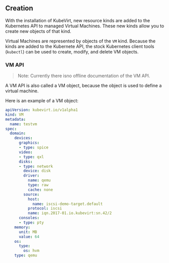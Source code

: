 ## Creation

With the installation of KubeVirt, new resource kinds are added to the Kubernetes API to managed Virtual Machines. These new kinds allow you to create new objects of that kind.

Virtual Machines are represented by objects of the `VM` kind. Because the kinds are added to the Kubernete API, the stock Kubernetes client tools \(`kubectl`\) can be used to create, modify, and delete VM objects.

### VM API

> Note: Currently there isno offline documentation of the VM API.

A VM API is also called a VM object, because the object is used to define a virtual machine.

Here is an example of a VM object:

```yaml
apiVersion: kubevirt.io/v1alpha1
kind: VM
metadata:
  name: testvm
spec:
  domain:
    devices:
      graphics:
      - type: spice
      video:
      - type: qxl
      disks:
      - type: network
        device: disk
        driver:
          name: qemu
          type: raw
          cache: none
        source:
          host:
            name: iscsi-demo-target.default
          protocol: iscsi
          name: iqn.2017-01.io.kubevirt:sn.42/2
      consoles:
      - type: pty
    memory:
      unit: MB
      value: 64
    os:
      type:
        os: hvm
    type: qemu
```




